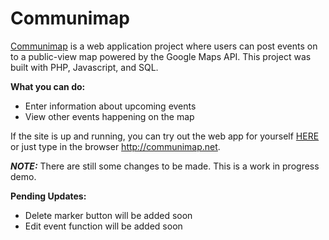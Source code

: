 # Communimap
[Communimap](http://communimap.net) is a web application project where users can post events on to a public-view map powered by the Google Maps API. This project was built with PHP, Javascript, and SQL. 

**What you can do:**
* Enter information about upcoming events
* View other events happening on the map

If the site is up and running, you can try out the web app for yourself [HERE](http://communimap.net) or just type in the browser http://communimap.net. 

***NOTE:*** There are still some changes to be made. This is a work in progress demo. 

**Pending Updates:**
* Delete marker button will be added soon
* Edit event function will be added soon

